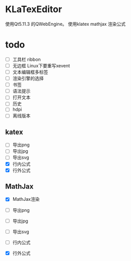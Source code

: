 # KLaTexEditor
使用Qt5.11.3 的QWebEngine。
使用klatex mathjax 渲染公式



# todo

- [ ] 工具栏 ribbon
- [ ] 无边框 Linux下要重写xevent
- [ ] 文本编辑框多标签
- [ ] 渲染引擎的选择
- [ ] 书签
- [ ] 语法提示
- [ ] 打开文本
- [ ] 历史
- [ ] hdpi
- [ ] 离线版本
 
## katex
- [ ] 导出png
- [ ] 导出jpg
- [ ] 导出svg
- [x] 行内公式
- [x] 行外公式

## MathJax
- [x] MathJax渲染
- [ ] 导出png
- [ ] 导出jpg
- [ ] 导出svg
- [ ] 行内公式
- [x] 行外公式





